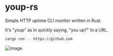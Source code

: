 # youp-rs

Simple HTTP uptime CLI monitor written in Rust.

It's "youp" as in quickly saying, "you up?" to a URL.

```sh
cargo run -- https://github.com
```
![image](https://github.com/user-attachments/assets/83d37cdc-d581-4cb1-b5b2-42af8de24c2f)
